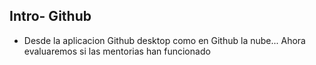 
##  Intro- Github

- Desde la aplicacion Github desktop como en Github la nube...
Ahora evaluaremos si las mentorias han funcionado